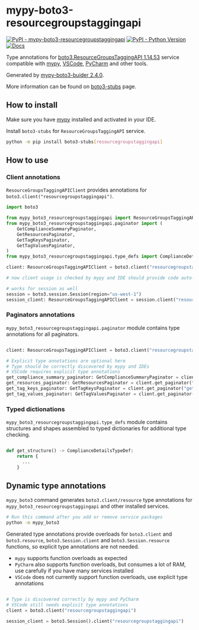 # mypy-boto3-resourcegroupstaggingapi

[![PyPI - mypy-boto3-resourcegroupstaggingapi](https://img.shields.io/pypi/v/mypy-boto3-resourcegroupstaggingapi.svg?color=blue)](https://pypi.org/project/mypy-boto3-resourcegroupstaggingapi)
[![PyPI - Python Version](https://img.shields.io/pypi/pyversions/mypy-boto3-resourcegroupstaggingapi.svg?color=blue)](https://pypi.org/project/mypy-boto3-resourcegroupstaggingapi)
[![Docs](https://img.shields.io/readthedocs/mypy-boto3-builder.svg?color=blue)](https://mypy-boto3-builder.readthedocs.io/)

Type annotations for
[boto3.ResourceGroupsTaggingAPI 1.14.53](https://boto3.amazonaws.com/v1/documentation/api/1.14.53/reference/services/resourcegroupstaggingapi.html#ResourceGroupsTaggingAPI) service
compatible with [mypy](https://github.com/python/mypy), [VSCode](https://code.visualstudio.com/),
[PyCharm](https://www.jetbrains.com/pycharm/) and other tools.

Generated by [mypy-boto3-buider 2.4.0](https://github.com/vemel/mypy_boto3_builder).

More information can be found on [boto3-stubs](https://pypi.org/project/boto3-stubs/) page.

## How to install

Make sure you have [mypy](https://github.com/python/mypy) installed and activated in your IDE.

Install `boto3-stubs` for `ResourceGroupsTaggingAPI` service.

```bash
python -m pip install boto3-stubs[resourcegroupstaggingapi]
```

## How to use

### Client annotations

`ResourceGroupsTaggingAPIClient` provides annotations for `boto3.client("resourcegroupstaggingapi")`.

```python
import boto3

from mypy_boto3_resourcegroupstaggingapi import ResourceGroupsTaggingAPIClient
from mypy_boto3_resourcegroupstaggingapi.paginator import (
    GetComplianceSummaryPaginator,
    GetResourcesPaginator,
    GetTagKeysPaginator,
    GetTagValuesPaginator,
)
from mypy_boto3_resourcegroupstaggingapi.type_defs import ComplianceDetailsTypeDef, ...

client: ResourceGroupsTaggingAPIClient = boto3.client("resourcegroupstaggingapi")

# now client usage is checked by mypy and IDE should provide code auto-complete

# works for session as well
session = boto3.session.Session(region="us-west-1")
session_client: ResourceGroupsTaggingAPIClient = session.client("resourcegroupstaggingapi")
```

### Paginators annotations

`mypy_boto3_resourcegroupstaggingapi.paginator` module contains type annotations for all paginators.

```python

client: ResourceGroupsTaggingAPIClient = boto3.client("resourcegroupstaggingapi")

# Explicit type annotations are optional here
# Type should be correctly discovered by mypy and IDEs
# VSCode requires explicit type annotations
get_compliance_summary_paginator: GetComplianceSummaryPaginator = client.get_paginator("get_compliance_summary")
get_resources_paginator: GetResourcesPaginator = client.get_paginator("get_resources")
get_tag_keys_paginator: GetTagKeysPaginator = client.get_paginator("get_tag_keys")
get_tag_values_paginator: GetTagValuesPaginator = client.get_paginator("get_tag_values")
```







### Typed dictionations

`mypy_boto3_resourcegroupstaggingapi.type_defs` module contains structures and shapes assembled
to typed dictionaries for additional type checking.

```python

def get_structure() -> ComplianceDetailsTypeDef:
    return {
      ...
    }
```


## Dynamic type annotations

`mypy_boto3` command generates `boto3.client/resource` type annotations for
`mypy_boto3_resourcegroupstaggingapi` and other installed services.

```bash
# Run this command after you add or remove service packages
python -m mypy_boto3
```

Generated type annotations provide overloads for `boto3.client` and `boto3.resource`,
`boto3.Session.client` and `boto3.Session.resource` functions,
so explicit type annotations are not needed.

- `mypy` supports function overloads as expected
- `PyCharm` also supports function overloads, but consumes a lot of RAM, use carefully if you have many services installed
- `VSCode` does not currently support function overloads, use explicit type annotations

```python

# Type is discovered correctly by mypy and PyCharm
# VSCode still needs explicit type annotations
client = boto3.client("resourcegroupstaggingapi")

session_client = boto3.Session().client("resourcegroupstaggingapi")
```
